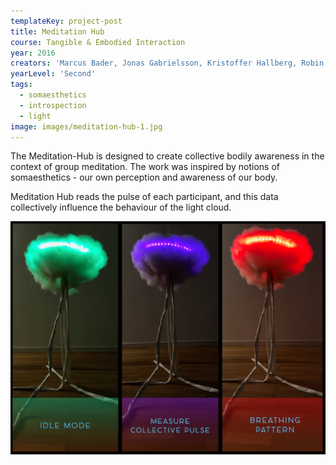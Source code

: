 ```yaml
---
templateKey: project-post
title: Meditation Hub
course: Tangible & Embodied Interaction
year: 2016
creators: 'Marcus Bader, Jonas Gabrielsson, Kristoffer Hallberg, Robin Medin'
yearLevel: 'Second'
tags:
  - somaesthetics
  - introspection
  - light
image: images/meditation-hub-1.jpg
---
```


The Meditation-Hub is designed to create collective bodily awareness in the context of group meditation. The work was inspired by notions of somaesthetics - our own perception and awareness of our body.

<MauVideo id="0_f7v59lzf" />

Meditation Hub reads the pulse of each participant, and this data collectively influence the behaviour of the light cloud.

![](images/meditation-hub-2.jpg)
